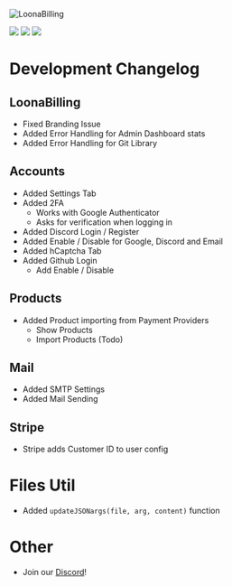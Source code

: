 ![LoonaBilling](https://user-images.githubusercontent.com/28388670/172512382-81059cf6-c872-4a4c-a370-223f2d4d009c.png)

<img src="https://img.shields.io/discord/887501133902385202?logo=discord&style=social"> <img src="https://img.shields.io/github/last-commit/Loona-cc/LoonaBilling?logo=github&style=social"> <img src="https://img.shields.io/github/workflow/status/Loona-cc/LoonaBilling/CodeQL?logo=github-sponsors&style=social">

# Development Changelog

## LoonaBilling
+ Fixed Branding Issue
+ Added Error Handling for Admin Dashboard stats
+ Added Error Handling for Git Library

## Accounts
+ Added Settings Tab
+ Added 2FA
  + Works with Google Authenticator
  + Asks for verification when logging in
+ Added Discord Login / Register
+ Added Enable / Disable for Google, Discord and Email
+ Added hCaptcha Tab
+ Added Github Login
  + Add Enable / Disable

## Products
+ Added Product importing from Payment Providers
  + Show Products
  + Import Products (Todo)

## Mail
+ Added SMTP Settings
+ Added Mail Sending

## Stripe
+ Stripe adds Customer ID to user config

# Files Util
+ Added `updateJSONargs(file, arg, content)` function

# Other
+ Join our [Discord](https://loona.cc)!
